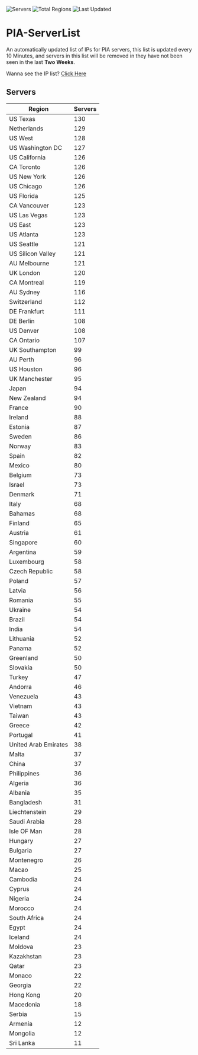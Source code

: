 ![Servers](https://img.shields.io/badge/Servers-6,431-darkgreen)
![Total Regions](https://img.shields.io/badge/Total_Regions-97-darkgreen)
![Last Updated](https://img.shields.io/badge/Last_Updated-December_13_2024_02:01_EST-darkgreen)

# PIA-ServerList
An automatically updated list of IPs for PIA servers, this list is updated every 10 Minutes, and servers in this list will be removed in they have not been seen in the last **Two Weeks**.

Wanna see the IP list? [Click Here](./servers.json)

## Servers
| Region               | Servers |
|----------------------|---------|
| US Texas | 130 |
| Netherlands | 129 |
| US West | 128 |
| US Washington DC | 127 |
| US California | 126 |
| CA Toronto | 126 |
| US New York | 126 |
| US Chicago | 126 |
| US Florida | 125 |
| CA Vancouver | 123 |
| US Las Vegas | 123 |
| US East | 123 |
| US Atlanta | 123 |
| US Seattle | 121 |
| US Silicon Valley | 121 |
| AU Melbourne | 121 |
| UK London | 120 |
| CA Montreal | 119 |
| AU Sydney | 116 |
| Switzerland | 112 |
| DE Frankfurt | 111 |
| DE Berlin | 108 |
| US Denver | 108 |
| CA Ontario | 107 |
| UK Southampton | 99 |
| AU Perth | 96 |
| US Houston | 96 |
| UK Manchester | 95 |
| Japan | 94 |
| New Zealand | 94 |
| France | 90 |
| Ireland | 88 |
| Estonia | 87 |
| Sweden | 86 |
| Norway | 83 |
| Spain | 82 |
| Mexico | 80 |
| Belgium | 73 |
| Israel | 73 |
| Denmark | 71 |
| Italy | 68 |
| Bahamas | 68 |
| Finland | 65 |
| Austria | 61 |
| Singapore | 60 |
| Argentina | 59 |
| Luxembourg | 58 |
| Czech Republic | 58 |
| Poland | 57 |
| Latvia | 56 |
| Romania | 55 |
| Ukraine | 54 |
| Brazil | 54 |
| India | 54 |
| Lithuania | 52 |
| Panama | 52 |
| Greenland | 50 |
| Slovakia | 50 |
| Turkey | 47 |
| Andorra | 46 |
| Venezuela | 43 |
| Vietnam | 43 |
| Taiwan | 43 |
| Greece | 42 |
| Portugal | 41 |
| United Arab Emirates | 38 |
| Malta | 37 |
| China | 37 |
| Philippines | 36 |
| Algeria | 36 |
| Albania | 35 |
| Bangladesh | 31 |
| Liechtenstein | 29 |
| Saudi Arabia | 28 |
| Isle OF Man | 28 |
| Hungary | 27 |
| Bulgaria | 27 |
| Montenegro | 26 |
| Macao | 25 |
| Cambodia | 24 |
| Cyprus | 24 |
| Nigeria | 24 |
| Morocco | 24 |
| South Africa | 24 |
| Egypt | 24 |
| Iceland | 24 |
| Moldova | 23 |
| Kazakhstan | 23 |
| Qatar | 23 |
| Monaco | 22 |
| Georgia | 22 |
| Hong Kong | 20 |
| Macedonia | 18 |
| Serbia | 15 |
| Armenia | 12 |
| Mongolia | 12 |
| Sri Lanka | 11 |